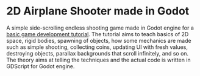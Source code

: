 # 2D Airplane Shooter made in Godot


A simple side-scrolling endless shooting game made in Godot engine for a [basic game development tutorial](https://gameidea.org/2024/10/05/making-2d-airplane-shooter-game-in-godot/). The tutorial aims to teach basics of 2D space, rigid bodies, spawning of objects, how some mechanics are made such as simple shooting, collecting coins, updating UI with fresh values, destroying objects, parallax backgrounds that scroll infinitely, and so on. The theory aims at telling the techniques and the actual code is written in GDScript for Godot engine.
